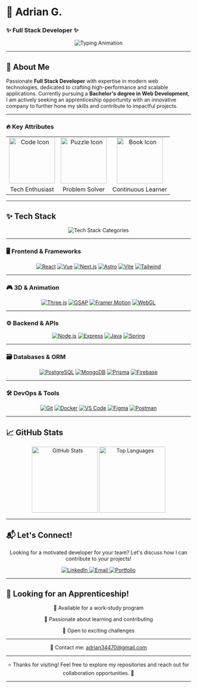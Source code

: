# 🚀 Adrian G.
### ✨ Full Stack Developer ✨  

<div align="center">
  <img src="https://readme-typing-svg.demolab.com?font=Fira+Code&size=24&duration=2800&pause=400&color=4FC0E8&center=true&vCenter=true&width=500&lines=Passionate+Developer;Tech+Enthusiast;Problem+Solver;Continuous+Learner;Creative+Thinker" alt="Typing Animation" />
</div>

---

## 🌟 About Me  

Passionate **Full Stack Developer** with expertise in modern web technologies, dedicated to crafting high-performance and scalable applications. Currently pursuing a **Bachelor's degree in Web Development**, I am actively seeking an apprenticeship opportunity with an innovative company to further hone my skills and contribute to impactful projects.

---

### 🔥 Key Attributes  
<div align="center">
  <table>
    <tr>
      <td align="center">
        <img src="https://media.giphy.com/media/QssGEmpkyEOhBCb7e1/giphy.gif" width="125" alt="Code Icon" />
      </td>
      <td align="center">
        <img src="https://media.giphy.com/media/LnUtcdoDUKHj6/giphy.gif" width="125" alt="Puzzle Icon" />
      </td>
      <td align="center">
        <img src="https://media.giphy.com/media/l0HU7jj0ivEFyZIA0/giphy.gif" width="125" alt="Book Icon" />
      </td>
    </tr>
    <tr>
      <td align="center">
        <span>Tech Enthusiast</span>
      </td>
      <td align="center">
        <span>Problem Solver</span>
      </td>
      <td align="center">
        <span>Continuous Learner</span>
      </td>
    </tr>
  </table>
</div>

---

## ✨ Tech Stack

<div align="center">
  <img src="https://readme-typing-svg.demolab.com?font=Fira+Code&size=22&duration=2500&pause=800&color=A569BD&center=true&vCenter=true&width=700&repeat=true&lines=Frontend+%7C+Backend+%7C+3D+%7C+Databases+%7C+Tools" alt="Tech Stack Categories" />
</div>

---

### 🖥️ Frontend & Frameworks
<div align="center">

[![React](https://img.shields.io/badge/-React-61DAFB?logo=react&logoColor=black)](https://reactjs.org/)
[![Vue](https://img.shields.io/badge/-Vue.js-4FC08D?logo=vue.js&logoColor=white)](https://vuejs.org/)
[![Next.js](https://img.shields.io/badge/-Next.js-000000?logo=next.js&logoColor=white)](https://nextjs.org/)
[![Astro](https://img.shields.io/badge/-Astro-FF5D00?logo=astro&logoColor=white)](https://astro.build/)
[![Vite](https://img.shields.io/badge/-Vite-646CFF?logo=vite&logoColor=white)](https://vitejs.dev/)
[![Tailwind](https://img.shields.io/badge/-Tailwind_CSS-38B2AC?logo=tailwind-css&logoColor=white)](https://tailwindcss.com/)

</div>

---

### 🎮 3D & Animation
<div align="center">

[![Three.js](https://img.shields.io/badge/-Three.js-000000?logo=three.js&logoColor=white)](https://threejs.org/)
[![GSAP](https://img.shields.io/badge/-GSAP-88CE02?logo=greensock&logoColor=white)](https://greensock.com/gsap/)
[![Framer Motion](https://img.shields.io/badge/-Framer_Motion-0055FF?logo=framer&logoColor=white)](https://www.framer.com/motion/)
[![WebGL](https://img.shields.io/badge/-WebGL-990000?logo=webgl&logoColor=white)](https://developer.mozilla.org/en-US/docs/Web/API/WebGL_API)

</div>

---

### ⚙️ Backend & APIs
<div align="center">

[![Node.js](https://img.shields.io/badge/-Node.js-339933?logo=node.js&logoColor=white)](https://nodejs.org/)
[![Express](https://img.shields.io/badge/-Express-000000?logo=express&logoColor=white)](https://expressjs.com/)
[![Java](https://img.shields.io/badge/-Java-007396?logo=java&logoColor=white)](https://www.java.com/)
[![Spring](https://img.shields.io/badge/-Spring-6DB33F?logo=spring&logoColor=white)](https://spring.io/)

</div>

---

### 🗃️ Databases & ORM
<div align="center">

[![PostgreSQL](https://img.shields.io/badge/-PostgreSQL-4169E1?logo=postgresql&logoColor=white)](https://www.postgresql.org/)
[![MongoDB](https://img.shields.io/badge/-MongoDB-47A248?logo=mongodb&logoColor=white)](https://www.mongodb.com/)
[![Prisma](https://img.shields.io/badge/-Prisma-2D3748?logo=prisma&logoColor=white)](https://www.prisma.io/)
[![Firebase](https://img.shields.io/badge/-Firebase-FFCA28?logo=firebase&logoColor=black)](https://firebase.google.com/)

</div>

---

### 🛠️ DevOps & Tools
<div align="center">

[![Git](https://img.shields.io/badge/-Git-F05032?logo=git&logoColor=white)](https://git-scm.com/)
[![Docker](https://img.shields.io/badge/-Docker-2496ED?logo=docker&logoColor=white)](https://www.docker.com/)
[![VS Code](https://img.shields.io/badge/-VS_Code-007ACC?logo=visual-studio-code&logoColor=white)](https://code.visualstudio.com/)
[![Figma](https://img.shields.io/badge/-Figma-F24E1E?logo=figma&logoColor=white)](https://www.figma.com/)
[![Postman](https://img.shields.io/badge/-Postman-FF6C37?logo=postman&logoColor=white)](https://www.postman.com/)

</div>

---

## 📈 GitHub Stats
<div align="center">
  <img height="180em" src="https://github-readme-stats.vercel.app/api?username=Addey34&show_icons=true&theme=github_dark&count_private=true&hide=prs&include_all_commits=true&bg_color=00000000&title_color=4FC0E8&text_color=A569BD&icon_color=4FC0E8&border_color=A569BD" alt="GitHub Stats" />
  <img height="180em" src="https://github-readme-stats.vercel.app/api/top-langs/?username=Addey34&layout=compact&theme=github_dark&hide=html,css&bg_color=00000000&title_color=4FC0E8&text_color=A569BD&border_color=A569BD" alt="Top Languages" />
</div>

---

## 📬 Let's Connect!
<p align="center">
  Looking for a motivated developer for your team? Let's discuss how I can contribute to your projects!
</p>

<div align="center">
  <a href="https://www.linkedin.com/in/adrianguichard/">
    <img src="https://img.shields.io/badge/LinkedIn-0A66C2?logo=linkedin&logoColor=white" alt="LinkedIn" />
  </a>
  <a href="mailto:adrian34470@gmail.com">
    <img src="https://img.shields.io/badge/Email-D14836?logo=gmail&logoColor=white" alt="Email" />
  </a>
  <a href="https://adrianguichard.com">
    <img src="https://img.shields.io/badge/Portfolio-FFA500?logo=world&logoColor=white" alt="Portfolio" />
  </a>
</div>

---

## 🎯 Looking for an Apprenticeship!
<div align="center">
  <p>🔹 Available for a work-study program</p>
  <p>🔹 Passionate about learning and contributing</p>
  <p>🔹 Open to exciting challenges</p>
</div>

---

<p align="center">
  📩 Contact me: <a href="mailto:adrian34470@gmail.com">adrian34470@gmail.com</a>
</p>

---

<p align="center">
  ⭐ Thanks for visiting! Feel free to explore my repositories and reach out for collaboration opportunities. 🚀
</p>

---
